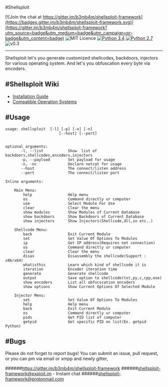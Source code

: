 #Shellsploit 

[![Join the chat at https://gitter.im/b3mb4m/shellsploit-framework](https://badges.gitter.im/b3mb4m/shellsploit-framework.svg)](https://gitter.im/b3mb4m/shellsploit-framework?utm_source=badge&utm_medium=badge&utm_campaign=pr-badge&utm_content=badge)
![MIT Licence](https://img.shields.io/badge/Licence-MIT_Licence-red.svg?style=plastic)
[![Python 3.4](https://img.shields.io/badge/Python-3.4-yellow.svg?style=plastic)](https://www.python.org/)
[![Python 2.7](https://img.shields.io/badge/Python-2.7-yellow.svg?style=plastic)](https://www.python.org/)
![v0.3](https://img.shields.io/badge/Release-v0.3-orange.svg?style=plastic)

-------------

Shellsploit let's you generate customized shellcodes, backdoors, injectors for various operating system.
And let's you obfuscation every byte via encoders.


#Shellsploit Wiki 
-------------------
* [Installation Guide](https://github.com/b3mb4m/shellsploit-framework/wiki/Installation-Guide)
* [Compatible Operation Systems](https://github.com/b3mb4m/shellsploit-framework/wiki/Compatible-Operation-Systems)


#Usage
-----

    usage: shellsploit  [-l] [-p] [-o] [-n]
    						[--host] [--port]


    optional arguments:
	  	   -l, --list 			Show  list of backdoors,shellcodes,encoders,injectors
	  	   -p, --payload 		Set payload for usage
	  	   -n, -nc 				Declare netcat for usage
	  	   --host				The connect/listen address
	  	   --port				The connect/listen port	

  	Inline arguments:

  		Main Menu:
			help           		Help menu
			os					Command directly ur computer
			use 				Select Module For Use
			clear				Clear the menu
			show modules    	Show Modules of Current Database
			show backdoors    	Show Backdoors of Current Database
			show injectors		Show Injectors(Shellcode,dll,so etc..)

		Shellcode Menu:
			back				Exit Current Module
			set 				Set Value Of Options To Modules
			ip					Get IP address(Requires net connection)
			os					Command directly ur computer
			clear				Clear the menu
			disas				Disassembly the shellcode(Support : x86/x64)
			whatisthis      	Learn which kind of shellcode it is
			iteration			Encoder iteration time
			generate 			Generate shellcode 
			output 				Save option to shellcode(txt,py,c,cpp,exe)
			show encoders		List all obfucscation encoders
			show options		Show Current Options Of Selected Module

		Injector Menu:
			set 				Set Value Of Options To Modules
			help 				Help menu
			back				Exit Current Module
			os  				Command directly ur computer
			pids				Get PID list of computer
			getpid				Get specific PID on list(Ex. getpid Python)


#Bugs
------

Please do not forget to report bugs! You can submit an issue, pull request, or you can pm via email or xmpp and newly gitter,


######https://gitter.im/b3mb4m/shellsploit-framework
######shellsploit-framework@exploit.im     - Instant chat
######shellsploit-framework@protonmail.com 


